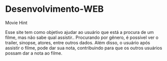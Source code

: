 # Desenvolvimento-WEB
Movie Hint

Esse site tem como objetivo ajudar ao usuário que está a procura de um filme, mas não sabe qual assistir.. Procurando por gênero, é possível ver o trailer, sinopse, atores, entre outros dados. Além disso, o usuário após assistir o filme, pode dar sua nota, contribuindo para que os outros usuários possam dar a nota ao filme.
